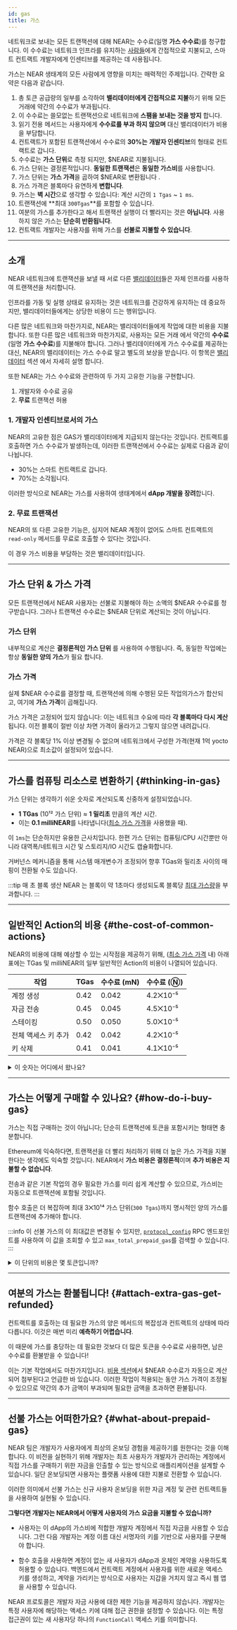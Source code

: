 ```yaml
---
id: gas
title: 가스
---
```

네트워크로 보내는 모든 트랜잭션에 대해 NEAR는 수수료(일명 **가스 수수료**)를 청구합니다. 이 수수료는 네트워크 인프라를 유지하는 [사람들](../validators.md)에게 간접적으로 지불되고, 스마트 컨트랙트 개발자에게 인센티브를 제공하는 데 사용됩니다.

가스는 NEAR 생태계의 모든 사람에게 영향을 미치는 매력적인 주제입니다. 간략한 요약은 다음과 같습니다.

1. 총 토큰 공급량의 일부를 소각하여 **밸리데이터에게 간접적으로 지불**하기 위해 모든 거래에 약간의 수수료가 부과됩니다.
2. 이 수수료는 쓸모없는 트랜잭션으로 네트워크에 **스팸을 보내는 것을 방지** 합니다.
3. 읽기 전용 메서드는 사용자에게 **수수료를 부과 하지 않으며** 대신 밸리데이터가 비용을 부담합니다.
4. 컨트랙트가 포함된 트랜잭션에서 수수료의 **30%는** **개발자 인센티브**의 형태로 컨트랙트로 갑니다.
5. 수수료는 **가스 단위**로 측정 되지만, $NEAR로 지불됩니다.
6. 가스 단위는 결정론적입니다. **동일한 트랜잭션**은 **동일한 가스비**를 사용합니다.
7. 가스 단위는 **가스 가격**을 곱하여 $NEAR로 변환됩니다 .
8. 가스 가격은 블록마다 유연하게 **변합니다**.
9. 가스는 **벽 시간**으로 생각할 수 있습니다: 계산 시간의 `1 Tgas` ~ `1 ms`.
10. 트랜잭션에 **최대 `300Tgas`**를 포함할 수 있습니다.
11. 여분의 가스를 추가한다고 해서 트랜잭션 실행이 더 빨라지는 것은 **아닙니다**. 사용하지 않은 가스는 **단순히 반환됩니다**.
12. 컨트랙트 개발자는 사용자를 위해 가스를 **선불로 지불할 수 있습니다**.

---

## 소개
NEAR 네트워크에 트랜잭션을 보낼 때 서로 다른 [밸리데이터](../validators.md)들은 자체 인프라를 사용하여 트랜잭션을 처리합니다.

인프라를 가동 및 실행 상태로 유지하는 것은 네트워크를 건강하게 유지하는 데 중요하지만, 밸리데이터들에게는 상당한 비용이 드는 행위입니다.

다른 많은 네트워크와 마찬가지로, NEAR는 밸리데이터들에게 작업에 대한 비용을 지불합니다. 또한 다른 많은 네트워크와 마찬가지로, 사용자는 모든 거래 에서 약간의 **수수료** (일명 **가스 수수료**)를 지불해야 합니다. 그러나 밸리데이터에게 가스 수수료를 제공하는 대신, NEAR의 밸리데이터는 가스 수수료 말고 별도의 보상을 받습니다. 이 항목은 [밸리데이터](../validators.md) 섹션 에서 자세히 설명 합니다.

또한 NEAR는 가스 수수료와 관련하여 두 가지 고유한 기능을 구현합니다.
1. 개발자와 수수료 공유
2. **무료** 트랜잭션 허용

### 1. 개발자 인센티브로서의 가스
NEAR의 고유한 점은 GAS가 밸리데이터에게 지급되지 않는다는 것입니다. 컨트랙트를 호출하면 가스 수수료가 발생하는데, 이러한 트랜잭션에서 수수료는 실제로 다음과 같이 나뉩니다.

- 30%는 스마트 컨트랙트로 갑니다.
- 70%는 소각됩니다.

이러한 방식으로 NEAR는 가스를 사용하여 생태계에서 **dApp 개발을 장려**합니다.

### 2. 무료 트랜잭션

NEAR의 또 다른 고유한 기능은, 심지어 NEAR 계정이 없어도 스마트 컨트랙트의 `read-only` 메서드를 무료로 호출할 수 있다는 것입니다.

이 경우 가스 비용을 부담하는 것은 밸리데이터입니다.

---

## 가스 단위 & 가스 가격

모든 트랜잭션에서 NEAR 사용자는 선불로 지불해야 하는 소액의 $NEAR 수수료를 청구받습니다. 그러나 트랜잭션 수수료는 $NEAR 단위로 계산되는 것이 아닙니다.

### 가스 단위
내부적으로 계산은 **결정론적인** **가스 단위** 를 사용하여 수행됩니다. 즉, 동일한 작업에는 항상 **동일한 양의 가스**가 필요 합니다.

### 가스 가격
실제 $NEAR 수수료를 결정할 때, 트랜잭션에 의해 수행된 모든 작업의 ​​가스가 합산되고, 여기에 **가스 가격**이 곱해집니다.

가스 가격은 고정되어 있지 않습니다: 이는 네트워크 수요에 따라 **각 블록마다 다시 계산**됩니다. 이전 블록이 절반 이상 차면 가격이 올라가고 그렇지 않으면 내려갑니다.

가격은 각 블록당 1% 이상 변경될 수 없으며 네트워크에서 구성한 가격(현재 1억 yocto NEAR)으로 최소값이 설정되어 있습니다.

<!-- Note that the gas price can differ between NEAR's mainnet & testnet. [Check the gas price](#whats-the-price-of-gas-right-now). -->

---

## 가스를 컴퓨팅 리소스로 변환하기 {#thinking-in-gas}
가스 단위는 생각하기 쉬운 숫자로 계산되도록 신중하게 설정되었습니다.

- **1 TGas** (10¹² 가스 단위) ≈ **1 밀리초** 만큼의 계산 시간.
- 이는 **0.1 milliNEAR**를 나타냅니다([최소 가스 가격](#how-is-the-gas-price-computed)을 사용했을 때).

이 `1ms`는 단순하지만 유용한 근사치입니다. 한편 가스 단위는 컴퓨팅/CPU 시간뿐만 아니라 대역폭/네트워크 시간 및 스토리지/IO 시간도 캡슐화합니다.

거버넌스 메커니즘을 통해 시스템 매개변수가 조정되어 향후 TGas와 밀리초 사이의 매핑이 전환될 수도 있습니다.


:::tip 매 초 블록 생산
NEAR 는 블록이 약 1초마다 생성되도록 블록당 [최대 가스량](/api/rpc/setup#protocol-config)을 부과합니다.
:::


---

## 일반적인 Action의 비용 {#the-cost-of-common-actions}

NEAR의 비용에 대해 예상할 수 있는 시작점을 제공하기 위해, ([최소 가스 가격](#how-is-the-gas-price-computed) 내) 아래 표에는 TGas 및 milliNEAR의 일부 일반적인 Action의 비용이 나열되어 있습니다.

| 작업           | TGas | 수수료 (mN) | 수수료 (Ⓝ)  |
| ------------------- | ---- | -------- | -------- |
| 계정 생성      | 0.42 | 0.042    | 4.2⨉10⁻⁵ |
| 자금 전송          | 0.45 | 0.045    | 4.5⨉10⁻⁵ |
| 스테이킹               | 0.50 | 0.050    | 5.0⨉10⁻⁵ |
| 전체 액세스 키 추가 | 0.42 | 0.042    | 4.2⨉10⁻⁵ |
| 키 삭제         | 0.41 | 0.041    | 4.1⨉10⁻⁵ |

<details class="info">
<summary>이 숫자는 어디에서 왔나요?</summary>

NEAR는 기본 비용으로 [구성되어 있습니다](https://github.com/near/nearcore/blob/master/core/primitives/res/runtime_configs/parameters.yaml). 예시는 다음과 같습니다:

    transfer_cost: {
      send_sir:     115123062500,
      send_not_sir: 115123062500,
      execution:    115123062500
    }

여기서 "sir"는 "수신자가 발신자와 같음"을 의미합니다. 맞습니다! 이 숫자들은 모두 동일하지만, 향후 변경될 수 있습니다.

자금 전송을 요청하면 NEAR는 즉시 귀하의 계좌에서 해당 `send` 금액을 인출합니다. 그런 다음 NEAR의 비동기식 샤드 설계를 용이하게 하는 내부 장부 관리 메커니즘인 _Receipt_ 를 생성합니다 (Ethereum에 익숙한 경우, Ethereum의 Receipt에 대해 알고 있는 내용과는 완전히 다르기 때문에 잊어버리세요). Receipt 생성에는 자체 관련 비용이 있습니다.

    action_receipt_creation_config: {
      send_sir:     108059500000,
      send_not_sir: 108059500000,
      execution:    108059500000
    }

[`protocol_config`](/api/rpc/setup#protocol-config) RPC 엔드포인트를 사용하여 이 값을 조회할 수 있고, `action_receipt_creation_config`을 검색할 수 있습니다.

이 Receipt를 생성하는 데 드는 적절한 `send` 금액도 귀하의 계정에서 즉시 차감됩니다.

"전송" 작업은 다음 블록까지 완결되지 않습니다. 이 시점에서, 각 Action에 대한 `execution` 금액은 계정에서 차감될 것입니다(이 다음 블록의 가스 단위는 가스 가격이 각 블록에서 다시 계산되기 때문에 최대 1% 다른 가스 가격으로 곱해질 수 있음을 기억하세요). 이를 모두 다 더하면 전체 트랜잭션 수수료를 계산해낼 수 있습니다.

    (transfer_cost.send_not_sir  + action_receipt_creation_config.send_not_sir ) * gas_price_at_block_1 +
    (transfer_cost.execution + action_receipt_creation_config.execution) * gas_price_at_block_2

</details>

---

## 가스는 어떻게 구매할 수 있나요? {#how-do-i-buy-gas}

가스는 직접 구매하는 것이 아닙니다; 단순히 트랜잭션에 토큰을 포함시키는 형태면 충분합니다.

Ethereum에 익숙하다면, 트랜잭션을 더 빨리 처리하기 위해 더 높은 가스 가격을 지불한다는 생각에도 익숙할 것입니다. NEAR에서 **가스 비용은 결정론적**이며 **추가 비용은 지불할 수 없습니다**.

전송과 같은 기본 작업의 경우 필요한 가스를 미리 쉽게 계산할 수 있으므로, 가스비는 자동으로 트랜잭션에 포함될 것입니다.

함수 호출은 더 복잡하며 최대 3⨉10¹⁴ 가스 단위(`300 Tgas`)까지 명시적인 양의 가스를 트랜잭션에 추가해야 합니다.


:::info
이 선불 가스의 이 최대값은 변경될 수 있지만, [`protocol_config`](/api/rpc/setup#protocol-config) RPC 엔드포인트를 사용하여 이 값을 조회할 수 있고 `max_total_prepaid_gas`를 검색할 수 있습니다.
:::

<details class="warning">
<summary>이 단위의 비용은 몇 토큰입니까?</summary>
NEAR 토큰이나 yoctoNEAR의 수가 아니라, "가스 단위"의 최대값을 승인하는 것임에 유의하십시오.
이러한 단위는 처리되는 블록 내의 가스 가격과 곱해집니다. 함수 호출이 교차 컨트랙트 호출을 수행하는 경우 함수의 일부가 다른 블록에서 처리되고, 다른 가스 가격을 사용할 수 있습니다. [해당 숫자의 출처](#the-cost-of-common-actions)에 설명된 대로 함수는 완결되려면 최소 두 블록을 기다려야 합니다.

전체 운영 중 시스템의 최소 가스 가격이 1억 yoctoNEAR로 유지된다고 가정하면, 3⨉10¹⁴의 최대  가스는 3⨉10²² yN의 최대 지출을 허용하는 것처럼 보입니다. 그러나 [샤드 혼잡을 방지](https://github.com/near/NEPs/issues/67)하기 위해 비관적으로 생각하면 약 6.4 정도가 곱해질 수도 있습니다 .

이 세 가지 숫자를 모두 곱하면 가스 가격이 최소로 유지되는 경우 최대 가스 단위로 약 0.2Ⓝ를 작업에 사용할 수 있음을 알 수 있습니다. 가스 가격이 최소값보다 높으면, 이 요금이 더 높을 수 있습니다.

시작 블록에서는 가스 가격이 최소였지만, 작업을 완료하는 데 여러 블록이 걸리고 후속 블록의 가스 가격이 더 높으면 어떻게 됩니까? 요금이 ~0.2Ⓝ 이상일 수 있습니까? 아니요. 비관적 승수(pessimistic multiplier)는 이러한 가능성에 대해 설명합니다.


</details>

---

## 여분의 가스는 환불됩니다! {#attach-extra-gas-get-refunded}
컨트랙트를 호출하는 데 필요한 가스의 양은 메서드의 복잡성과 컨트랙트의 상태에 따라 다릅니다. 이것은 매번 미리 **예측하기 어렵습니다**.

이 때문에 가스를 충당하는 데 필요한 것보다 더 많은 토큰을 수수료로 사용하면, 남은 수수료를 환불받을 수 있습니다!

이는 기본 작업에서도 마찬가지입니다. [비용 섹션](#the-cost-of-common-actions-the-cost-of-common-actions)에서 $NEAR 수수료가 자동으로 계산되어 첨부된다고 언급한 바 있습니다. 이러한 작업이 적용되는 동안 가스 가격이 조정될 수 있으므로 약간의 추가 금액이 부과되며 필요한 금액을 초과하면 환불됩니다.

---

## 선불 가스는 어떠한가요? {#what-about-prepaid-gas}

NEAR 팀은 개발자가 사용자에게 최상의 온보딩 경험을 제공하기를 원한다는 것을 이해합니다. 이 비전을 실현하기 위해 개발자는 최초 사용자가 개발자가 관리하는 계정에서 직접 가스를 구매하기 위한 자금을 인출할 수 있는 방식으로 애플리케이션을 설계할 수 있습니다. 일단 온보딩되면 사용자는 플랫폼 사용에 대한 지불로 전환할 수 있습니다.

이러한 의미에서 선불 가스는 신규 사용자 온보딩을 위한 자금 계정 및 관련 컨트랙트들을 사용하여 실현될 수 있습니다.

**그렇다면 개발자는 NEAR에서 어떻게 사용자의 가스 요금을 지불할 수 있습니까?**

- 사용자는 이 dApp의 가스비에 적합한 개발자 계정에서 직접 자금을 사용할 수 있습니다. 그런 다음 개발자는 계정 이름 대신 서명자의 키를 기반으로 사용자를 구분해야 합니다.

- 함수 호출을 사용하면 계정이 없는 새 사용자가 dApp과 온체인 계약을 사용하도록 허용할 수 있습니다. 백엔드에서 컨트랙트 계정에서 사용자를 위한 새로운 액세스 키를 생성하고, 계약을 가리키는 방식으로 사용자는 지갑을 거치지 않고 즉시 웹 앱을 사용할 수 있습니다.

NEAR 프로토콜은 개발자 자금 사용에 대한 제한 기능을 제공하지 않습니다. 개발자는 특정 사용자에 해당하는 액세스 키에 대해 접근 권한을 설정할 수 있습니다. 이는 특정 접근권이 있는 새 사용자당 하나의 `FunctionCall` 액세스 키를 의미합니다.

